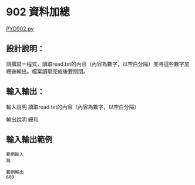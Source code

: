 # 902 資料加總
[PYD902.py](https://github.com/eclairsameal/TQC-Python/blob/master/%E7%AC%AC9%E9%A1%9E%EF%BC%9A%E6%AA%94%E6%A1%88%E8%88%87%E7%95%B0%E5%B8%B8%E8%99%95%E7%90%86/902%20%E8%B3%87%E6%96%99%E5%8A%A0%E7%B8%BD/PYD902.py)
## 設計說明：
請撰寫一程式，讀取read.txt的內容（內容為數字，以空白分隔）並將這些數字加總後輸出。檔案讀取完成後要關閉。

## 輸入輸出：
輸入說明
讀取read.txt的內容（內容為數字，以空白分隔）

輸出說明
總和

## 輸入輸出範例
```
範例輸入
無

範例輸出
660
```
